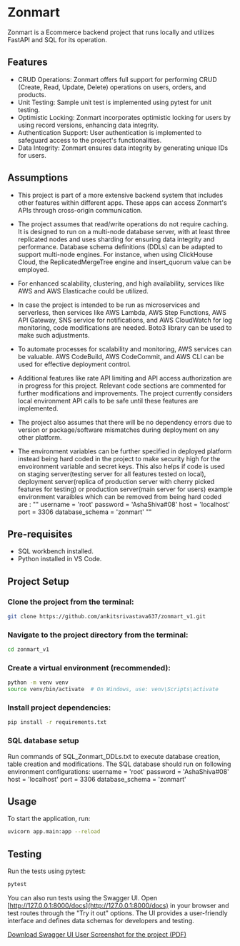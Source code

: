 

# Zonmart

Zonmart is a Ecommerce backend project that runs locally and utilizes FastAPI and SQL for its operation.

## Features

- CRUD Operations: Zonmart offers full support for performing CRUD (Create, Read, Update, Delete) operations on users, orders, and products.
- Unit Testing: Sample unit test is implemented using pytest for unit testing.
- Optimistic Locking: Zonmart incorporates optimistic locking for users by using record versions, enhancing data integrity.
- Authentication Support: User authentication is implemented to safeguard access to the project's functionalities.
- Data Integrity: Zonmart ensures data integrity by generating unique IDs for users.

## Assumptions

- This project is part of a more extensive backend system that includes other features within different apps. These apps can access Zonmart's APIs through cross-origin communication.

- The project assumes that read/write operations do not require caching. It is designed to run on a multi-node database server, with at least three replicated nodes and uses sharding for ensuring data integrity and performance. Database schema definitions (DDLs) can be adapted to support multi-node engines. For instance, when using ClickHouse Cloud, the ReplicatedMergeTree engine and insert_quorum value can be employed.

- For enhanced scalability, clustering, and high availability, services like AWS and AWS Elasticache could be utilized.

- In case the project is intended to be run as microservices and serverless, then services like AWS Lambda, AWS Step Functions, AWS API Gateway, SNS service for notifications, and AWS CloudWatch for log monitoring, code modifications are needed. Boto3 library can be used to make such adjustments.

- To automate processes for scalability and monitoring, AWS services can be valuable. AWS CodeBuild, AWS CodeCommit, and AWS CLI can be used for effective deployment control.

- Additional features like rate API limiting and API access authorization are in progress for this project. Relevant code sections are commented for further modifications and improvements. The project currently considers local environment API calls to be safe until these features are implemented.

- The project also assumes that there will be no dependency errors due to version or package/software mismatches during deployment on any other platform.

- The environment variables can be further specified in deployed platform instead being hard coded in the project to make security high for the envoironment variable and secret keys. This also helps if code is used on staging server(testing server for all features tested on local), deployment server(replica of production server with cherry picked features for testing) or production server(main server for users)
example environment varaibles which can be removed from being hard coded are : 
""
username = 'root'
password = 'AshaShiva#08'
host = 'localhost'
port = 3306
database_schema = 'zonmart' 
""

## Pre-requisites

- SQL workbench installed.
- Python installed in VS Code.

## Project Setup

### Clone the project from the terminal:

```bash
git clone https://github.com/ankitsrivastava637/zonmart_v1.git
```

### Navigate to the project directory from the terminal:

```bash
cd zonmart_v1
```

### Create a virtual environment (recommended):

```bash
python -m venv venv
source venv/bin/activate  # On Windows, use: venv\Scripts\activate
```

### Install project dependencies:

```bash
pip install -r requirements.txt
```

### SQL database setup 
Run commands of SQL_Zonmart_DDLs.txt to execute database creation, table creation and modifications. 
The SQL database should run on following environment configurations: 
username = 'root'
password = 'AshaShiva#08'
host = 'localhost'
port = 3306
database_schema = 'zonmart' 

## Usage

To start the application, run:

```bash
uvicorn app.main:app --reload
```

## Testing

Run the tests using pytest:

```bash
pytest
```

You can also run tests using the Swagger UI. Open [http://127.0.0.1:8000/docs](http://127.0.0.1:8000/docs) in your browser and test routes through the "Try it out" options. The UI provides a user-friendly interface and defines data schemas for developers and testing.

[Download Swagger UI User Screenshot for the project (PDF)](https://github.com/ankitsrivastava637/zonmart_v1/files/13187451/Zonmart_Swagger_UI.pdf)
